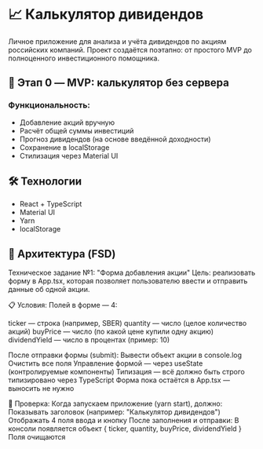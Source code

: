 # 📈 Калькулятор дивидендов

Личное приложение для анализа и учёта дивидендов по акциям российских компаний. Проект создаётся поэтапно: от простого MVP до полноценного инвестиционного помощника.

## 🚀 Этап 0 — MVP: калькулятор без сервера

### Функциональность:

- Добавление акций вручную
- Расчёт общей суммы инвестиций
- Прогноз дивидендов (на основе введённой доходности)
- Сохранение в localStorage
- Стилизация через Material UI

## 🛠️ Технологии

- React + TypeScript
- Material UI
- Yarn
- localStorage

## 📁 Архитектура (FSD)

Техническое задание №1: "Форма добавления акции"
Цель: реализовать форму в App.tsx, которая позволяет пользователю ввести и отправить данные об одной акции.

📋 Условия:
Полей в форме — 4:

ticker — строка (например, SBER)
quantity — число (целое количество акций)
buyPrice — число (по какой цене купили одну акцию)
dividendYield — число в процентах (пример: 10)

После отправки формы (submit):
Вывести объект акции в console.log
Очистить все поля
Управление формой — через useState (контролируемые компоненты)
Типизация — всё должно быть строго типизировано через TypeScript
Форма пока остаётся в App.tsx — выносить не нужно

🧪 Проверка:
Когда запускаем приложение (yarn start), должно:
Показывать заголовок (например: "Калькулятор дивидендов")
Отображать 4 поля ввода и кнопку
После заполнения и отправки:
В консоли появляется объект { ticker, quantity, buyPrice, dividendYield }
Поля очищаются


